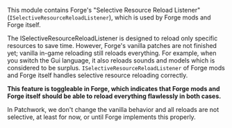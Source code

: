 This module contains Forge's "Selective Resource Reload Listener" (`ISelectiveResourceReloadListener`), which is used by Forge mods and Forge itself.


The ISelectiveResourceReloadListener is designed to reload only specific resources to save time. 
However, Forge's vanilla patches are not finished yet; vanilla in-game reloading still reloads everything. 
For example, when you switch the Gui language, it also reloads sounds and models which is considered to be surplus.
`ISelectiveResourceReloadListener` of Forge mods and Forge itself handles selective resource reloading correctly.

__This feature is toggleable in Forge, which indicates that Forge mods and Forge itself should be able to reload everything flawlessly in both cases.__

In Patchwork, we don't change the vanilla behavior and all reloads are not selective, at least for now, or until Forge implements this properly.

